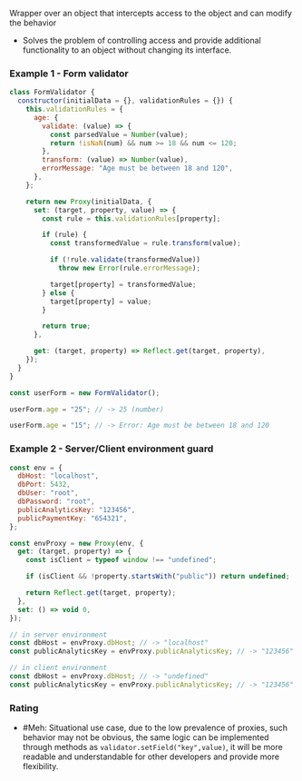 Wrapper over an object that intercepts access to the object and can modify the behavior

- Solves the problem of controlling access and provide additional functionality to an object without changing its interface.

### Example 1 - Form validator

```javascript
class FormValidator {
  constructor(initialData = {}, validationRules = {}) {
    this.validationRules = {
      age: {
        validate: (value) => {
          const parsedValue = Number(value);
          return !isNaN(num) && num >= 18 && num <= 120;
        },
        transform: (value) => Number(value),
        errorMessage: "Age must be between 18 and 120",
      },
    };

    return new Proxy(initialData, {
      set: (target, property, value) => {
        const rule = this.validationRules[property];

        if (rule) {
          const transformedValue = rule.transform(value);

          if (!rule.validate(transformedValue))
            throw new Error(rule.errorMessage);

          target[property] = transformedValue;
        } else {
          target[property] = value;
        }

        return true;
      },

      get: (target, property) => Reflect.get(target, property),
    });
  }
}

const userForm = new FormValidator();

userForm.age = "25"; // -> 25 (number)

userForm.age = "15"; // -> Error: Age must be between 18 and 120
```

### Example 2 - Server/Client environment guard

```javascript
const env = {
  dbHost: "localhost",
  dbPort: 5432,
  dbUser: "root",
  dbPassword: "root",
  publicAnalyticsKey: "123456",
  publicPaymentKey: "654321",
};

const envProxy = new Proxy(env, {
  get: (target, property) => {
    const isClient = typeof window !== "undefined";

    if (isClient && !property.startsWith("public")) return undefined;

    return Reflect.get(target, property);
  },
  set: () => void 0,
});

// in server environment
const dbHost = envProxy.dbHost; // -> "localhost"
const publicAnalyticsKey = envProxy.publicAnalyticsKey; // -> "123456"

// in client environment
const dbHost = envProxy.dbHost; // -> "undefined"
const publicAnalyticsKey = envProxy.publicAnalyticsKey; // -> "123456"
```

### Rating

- #Meh: Situational use case, due to the low prevalence of proxies, such behavior may not be obvious, the same logic can be implemented through methods as `validator.setField("key",value)`, it will be more readable and understandable for other developers and provide more flexibility.
